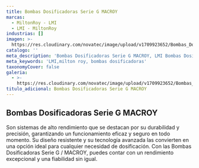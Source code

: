 ```yaml
---
title: Bombas Dosificadoras Serie G MACROY
marcas:
  - MiltonRoy - LMI
  - LMI - MiltonRoy
industrias: []
imagen: >-
  https://res.cloudinary.com/novatec/image/upload/v1709923652/Bombas_Dosificadoras_Serie_G_MACROY_zm9iuh.jpg
catalogo: ''
meta_description: 'Bombas Dosificadoras Serie G MACROY, LMI Bombas Dosificadoras, Milton Roy'
meta_keywords: 'LMI,milton roy, bombas dosificadoras'
taxonomyCover: false
galeria:
  - >-
    https://res.cloudinary.com/novatec/image/upload/v1709923652/Bombas_Dosificadoras_Serie_G_MACROY_zm9iuh.jpg
titulo_adicional: Bombas Dosificadoras Serie G MACROY
---
```


## **Bombas Dosificadoras Serie G MACROY**

Son sistemas de alto rendimiento que se destacan por su durabilidad y precisión, garantizando un funcionamiento eficaz y seguro en todo momento. Su diseño resistente y su tecnología avanzada las convierten en una opción ideal para cualquier necesidad de dosificación. Con las Bombas Dosificadoras Serie G / MACROY, puedes contar con un rendimiento excepcional y una fiabilidad sin igual.
